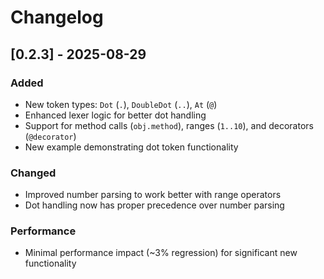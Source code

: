 # Changelog

## [0.2.3] - 2025-08-29

### Added

- New token types: `Dot` (`.`), `DoubleDot` (`..`), `At` (`@`)
- Enhanced lexer logic for better dot handling
- Support for method calls (`obj.method`), ranges (`1..10`), and decorators (`@decorator`)
- New example demonstrating dot token functionality

### Changed

- Improved number parsing to work better with range operators
- Dot handling now has proper precedence over number parsing

### Performance

- Minimal performance impact (~3% regression) for significant new functionality
